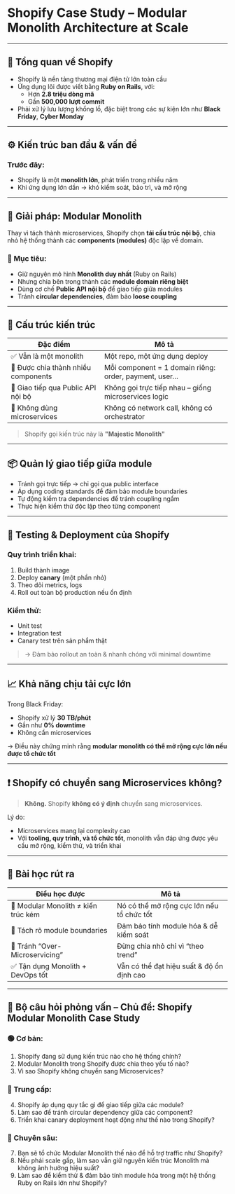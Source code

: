 # Shopify Case Study – Modular Monolith Architecture at Scale

---

## 🛒 Tổng quan về Shopify

- Shopify là nền tảng thương mại điện tử lớn toàn cầu
- Ứng dụng lõi được viết bằng **Ruby on Rails**, với:
  - Hơn **2.8 triệu dòng mã**
  - Gần **500,000 lượt commit**
- Phải xử lý lưu lượng khổng lồ, đặc biệt trong các sự kiện lớn như **Black Friday**, **Cyber Monday**

---

## ⚙️ Kiến trúc ban đầu & vấn đề

### Trước đây:
- Shopify là một **monolith lớn**, phát triển trong nhiều năm
- Khi ứng dụng lớn dần → khó kiểm soát, bảo trì, và mở rộng

---

## 🧩 Giải pháp: Modular Monolith

Thay vì tách thành microservices, Shopify chọn **tái cấu trúc nội bộ**, chia nhỏ hệ thống thành các **components (modules)** độc lập về domain.

### 🎯 Mục tiêu:
- Giữ nguyên mô hình **Monolith duy nhất** (Ruby on Rails)
- Nhưng chia bên trong thành các **module domain riêng biệt**
- Dùng cơ chế **Public API nội bộ** để giao tiếp giữa modules
- Tránh **circular dependencies**, đảm bảo **loose coupling**

---

## 📐 Cấu trúc kiến trúc

| Đặc điểm                         | Mô tả |
|----------------------------------|------|
| ✅ Vẫn là một monolith           | Một repo, một ứng dụng deploy |
| 🧱 Được chia thành nhiều components | Mỗi component = 1 domain riêng: order, payment, user… |
| 🔗 Giao tiếp qua Public API nội bộ| Không gọi trực tiếp nhau – giống microservices logic |
| 🚫 Không dùng microservices      | Không có network call, không có orchestrator |

> Shopify gọi kiến trúc này là **"Majestic Monolith"**

---

## 📦 Quản lý giao tiếp giữa module

- Tránh gọi trực tiếp → chỉ gọi qua public interface
- Áp dụng coding standards để đảm bảo module boundaries
- Tự động kiểm tra dependencies để tránh coupling ngầm
- Thực hiện kiểm thử độc lập theo từng component

---

## 🧪 Testing & Deployment của Shopify

### Quy trình triển khai:

1. Build thành image
2. Deploy **canary** (một phần nhỏ)
3. Theo dõi metrics, logs
4. Roll out toàn bộ production nếu ổn định

### Kiểm thử:

- Unit test
- Integration test
- Canary test trên sản phẩm thật

> → Đảm bảo rollout an toàn & nhanh chóng với minimal downtime

---

## 📈 Khả năng chịu tải cực lớn

Trong Black Friday:
- Shopify xử lý **30 TB/phút**
- Gần như **0% downtime**
- Không cần microservices

→ Điều này chứng minh rằng **modular monolith có thể mở rộng cực lớn nếu được tổ chức tốt**

---

## ❗ Shopify có chuyển sang Microservices không?

> **Không.** Shopify **không có ý định** chuyển sang microservices.

Lý do:
- Microservices mang lại complexity cao
- Với **tooling, quy trình, và tổ chức tốt**, monolith vẫn đáp ứng được yêu cầu mở rộng, kiểm thử, và triển khai

---

## 📌 Bài học rút ra

| Điều học được                         | Mô tả |
|--------------------------------------|------|
| 🧠 Modular Monolith ≠ kiến trúc kém  | Nó có thể mở rộng cực lớn nếu tổ chức tốt |
| 📏 Tách rõ module boundaries          | Đảm bảo tính module hóa & dễ kiểm soát |
| 🚫 Tránh “Over-Microservicing”       | Đừng chia nhỏ chỉ vì “theo trend” |
| ✅ Tận dụng Monolith + DevOps tốt    | Vẫn có thể đạt hiệu suất & độ ổn định cao |

---

## 🎯 Bộ câu hỏi phỏng vấn – Chủ đề: Shopify Modular Monolith Case Study

### 🟢 Cơ bản:
1. Shopify đang sử dụng kiến trúc nào cho hệ thống chính?
2. Modular Monolith trong Shopify được chia theo yếu tố nào?
3. Vì sao Shopify không chuyển sang Microservices?

### 🔵 Trung cấp:
4. Shopify áp dụng quy tắc gì để giao tiếp giữa các module?
5. Làm sao để tránh circular dependency giữa các component?
6. Triển khai canary deployment hoạt động như thế nào trong Shopify?

### 🔴 Chuyên sâu:
7. Bạn sẽ tổ chức Modular Monolith thế nào để hỗ trợ traffic như Shopify?
8. Nếu phải scale gấp, làm sao vẫn giữ nguyên kiến trúc Monolith mà không ảnh hưởng hiệu suất?
9. Làm sao để kiểm thử & đảm bảo tính module hóa trong một hệ thống Ruby on Rails lớn như Shopify?


